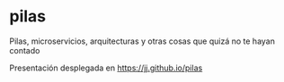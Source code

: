 # pilas

Pilas, microservicios, arquitecturas y otras cosas que quizá no te
hayan contado

Presentación desplegada en https://jj.github.io/pilas

